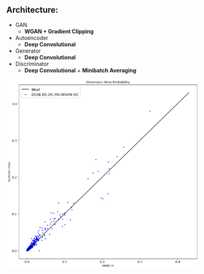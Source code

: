 ## Architecture:

* GAN
    * **WGAN + Gradient Clipping**
* Autoencoder
    * **Deep Convolutional**
* Generator
    * **Deep Convolutional**
* Discriminator
    * **Deep Convolutional** + **Minibatch Averaging**

![](dwp.png)